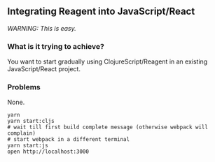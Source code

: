 ## Integrating Reagent into JavaScript/React

_WARNING: This is easy._

### What is it trying to achieve?

You want to start gradually using ClojureScript/Reagent in an existing JavaScript/React project.

### Problems

None.

```
yarn
yarn start:cljs
# wait till first build complete message (otherwise webpack will complain)
# start webpack in a different terminal
yarn start:js
open http://localhost:3000
```